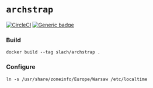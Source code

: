 # `archstrap`

[![CircleCI](https://circleci.com/gh/sebastianlach/archstrap/te/master.svg?style=svg)](https://circleci.com/gh/sebastianlach/archstrap/tree/master)
[![Generic badge](https://img.shields.io/badge/license-GNU-green.svg)](https://shields.io/)

### Build
```shell
docker build --tag slach/archstrap .
```
### Configure
```shell
ln -s /usr/share/zoneinfo/Europe/Warsaw /etc/localtime
```
